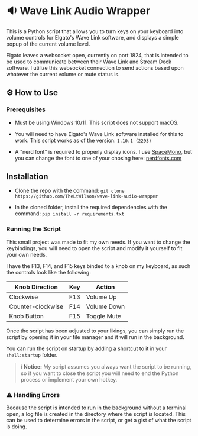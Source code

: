 # 🔉 Wave Link Audio Wrapper

This is a Python script that allows you to turn keys on your keyboard into volume controls for Elgato's Wave Link software, and displays a simple popup of the current volume level.

Elgato leaves a websocket open, currently on port 1824, that is intended to be used to communicate between their Wave Link and Stream Deck software. I utilize this websocket connection to send actions based upon whatever the current volume or mute status is.

## ⚙️ How to Use

### Prerequisites

* Must be using Windows 10/11. This script does not support macOS.

* You will need to have Elgato's Wave Link software installed for this to work. This script works as of the version: `1.10.1 (2293)`

* A "nerd font" is required to properly display icons. I use [SpaceMono](https://github.com/ryanoasis/nerd-fonts/releases/download/v3.2.1/SpaceMono.zip), but you can change the font to one of your chosing here: [nerdfonts.com](https://nerdfonts.com)

## Installation

* Clone the repo with the command: `git clone https://github.com/TheLtWilson/wave-link-audio-wrapper`

* In the cloned folder, install the required dependencies with the command: `pip install -r requirements.txt`


### Running the Script

This small project was made to fit my own needs. If you want to change the keybindings, you will need to open the script and modify it yourself to fit your own needs.

I have the F13, F14, and F15 keys binded to a knob on my keyboard, as such the controls look like the following:

| Knob Direction    | Key           | Action       |
| ----------------- | ------------- | ------------ |
| Clockwise         | F13           | Volume Up    |
| Counter-clockwise | F14           | Volume Down  |
| Knob Button       | F15           | Toggle Mute  |

Once the script has been adjusted to your likings, you can simply run the script by opening it in your file manager and it will run in the background.

You can run the script on startup by adding a shortcut to it in your `shell:startup` folder.

> ℹ️ **Notice:** My script assumes you always want the script to be running, so if you want to close the script you will need to end the Python process or implement your own hotkey.

### ⚠️ Handling Errors

Because the script is intended to run in the background without a terminal open, a log file is created in the directory where the script is located. This can be used to determine errors in the script, or get a gist of what the script is doing.